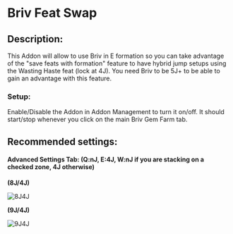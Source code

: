 # Briv Feat Swap
## Description:
This Addon will allow to use Briv in E formation so you can take advantage of the "save feats with formation" feature to have hybrid jump setups using the Wasting Haste feat (lock at 4J).
You need Briv to be 5J+ to be able to gain an advantage with this feature.

### Setup: 
Enable/Disable the Addon in Addon Management to turn it on/off. It should start/stop whenever you click on the main Briv Gem Farm tab.

## Recommended settings:

#### Advanced Settings Tab: (Q:nJ, E:4J, W:nJ if you are stacking on a checked zone, 4J otherwise)

**(8J/4J)**

![8J4J](/Images/8-4j_tt_setup.png)  

**(9J/4J)**

![9J4J](/Images/9-4j_tt_setup.png)
